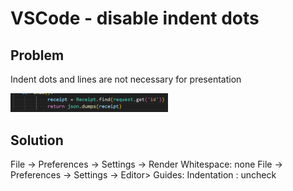 # VSCode - disable indent dots

## Problem 

Indent dots and lines are not necessary for presentation

<img src="../images/1-1.png" width="50%" height="50%">

## Solution

File -> Preferences -> Settings -> Render Whitespace: none
File -> Preferences -> Settings -> Editor> Guides: Indentation : uncheck 